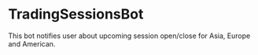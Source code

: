 # TradingSessionsBot
This bot notifies user about upcoming session open/close for Asia, Europe and American.
